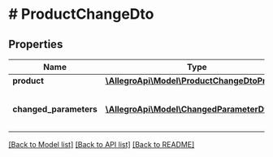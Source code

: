 # # ProductChangeDto

## Properties

Name | Type | Description | Notes
------------ | ------------- | ------------- | -------------
**product** | [**\AllegroApi\Model\ProductChangeDtoProduct**](ProductChangeDtoProduct.md) |  | [optional]
**changed_parameters** | [**\AllegroApi\Model\ChangedParameterDto[]**](ChangedParameterDto.md) | List of changed product parameters. | [optional]

[[Back to Model list]](../../README.md#models) [[Back to API list]](../../README.md#endpoints) [[Back to README]](../../README.md)
